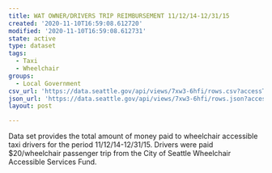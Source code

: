 ```yaml
---
title: WAT OWNER/DRIVERS TRIP REIMBURSEMENT 11/12/14-12/31/15
created: '2020-11-10T16:59:08.612720'
modified: '2020-11-10T16:59:08.612731'
state: active
type: dataset
tags:
  - Taxi
  - Wheelchair
groups:
  - Local Government
csv_url: 'https://data.seattle.gov/api/views/7xw3-6hfi/rows.csv?accessType=DOWNLOAD'
json_url: 'https://data.seattle.gov/api/views/7xw3-6hfi/rows.json?accessType=DOWNLOAD'
layout: post

---
```

Data set provides the total amount of money paid to wheelchair accessible taxi drivers for the period 11/12/14-12/31/15. Drivers were paid $20/wheelchair passenger trip from the City of Seattle Wheelchair Accessible Services Fund.
